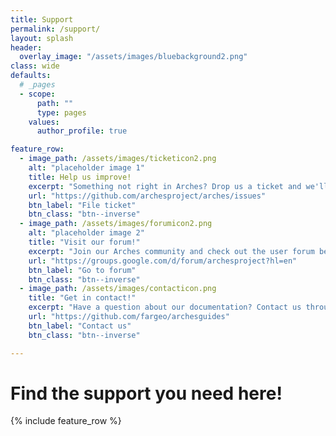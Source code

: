 ```yaml
---
title: Support
permalink: /support/
layout: splash
header:
  overlay_image: "/assets/images/bluebackground2.png"
class: wide
defaults:
  # _pages
  - scope:
      path: ""
      type: pages
    values:
      author_profile: true

feature_row:
  - image_path: /assets/images/ticketicon2.png
    alt: "placeholder image 1"
    title: Help us improve!
    excerpt: "Something not right in Arches? Drop us a ticket and we'll take a look!"
    url: "https://github.com/archesproject/arches/issues"
    btn_label: "File ticket"
    btn_class: "btn--inverse"
  - image_path: /assets/images/forumicon2.png
    alt: "placeholder image 2"
    title: "Visit our forum!"
    excerpt: "Join our Arches community and check out the user forum below."
    url: "https://groups.google.com/d/forum/archesproject?hl=en"
    btn_label: "Go to forum"
    btn_class: "btn--inverse"
  - image_path: /assets/images/contacticon.png
    title: "Get in contact!"
    excerpt: "Have a question about our documentation? Contact us through GitHub!"
    url: "https://github.com/fargeo/archesguides"
    btn_label: "Contact us"
    btn_class: "btn--inverse"

---
```

# Find the support you need here!

{% include feature_row %}
